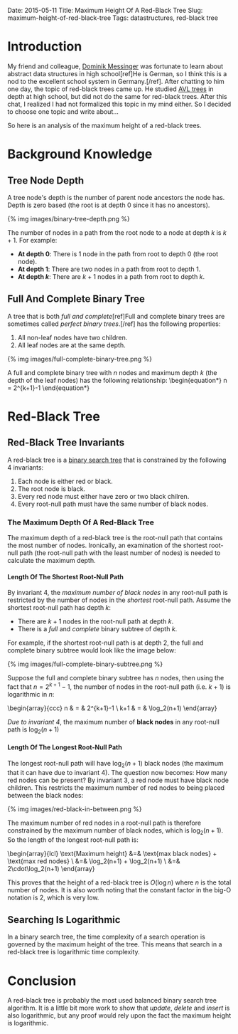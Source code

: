 Date: 2015-05-11
Title: Maximum Height Of A Red-Black Tree
Slug: maximum-height-of-red-black-tree
Tags: datastructures, red-black tree

# Introduction
My friend and colleague, [Dominik Messinger](http://dome.hobbits.grus.uberspace.de/) was fortunate to learn about abstract data structures in high school[ref]He is German, so I think this is a nod to the excellent school system in Germany.[/ref]. After chatting to him one day, the topic of red-black trees came up. He studied [AVL trees](http://en.wikipedia.org/wiki/AVL_tree) in depth at high school, but did not do the same for red-black trees. After this chat, I realized I had not formalized this topic in my mind either. So I decided to choose one topic and write about...

So here is an analysis of the maximum height of a red-black trees.

# Background Knowledge

## Tree Node Depth

A tree node's depth is the number of parent node ancestors the node has. Depth is zero based (the root is at depth 0 since it has no ancestors).

{% img images/binary-tree-depth.png %}

The number of nodes in a path from the root node to a node at depth $k$ is $k+1$. For example:

 * **At depth 0**: There is 1 node in the path from root to depth 0 (the root node).
 * **At depth 1**: There are two nodes in a path from root to depth 1.
 * **At depth $k$**: There are $k+1$ nodes in a path from root to depth $k$.

## Full And Complete Binary Tree
A tree that is both *full and complete*[ref]Full and complete binary trees are sometimes called *perfect binary trees*.[/ref] has the following properties:

 1. All non-leaf nodes have two children.
 2. All leaf nodes are at the same depth.

{% img images/full-complete-binary-tree.png %}

A full and complete binary tree with $n$ nodes and maximum depth $k$ (the depth of the leaf nodes) has the following relationship:
\begin{equation*}
n = 2^{k+1}-1
\end{equation*}

# Red-Black Tree
## Red-Black Tree Invariants
A red-black tree is a [binary search tree](http://en.wikipedia.org/wiki/Binary_search_tree) that is constrained by the following 4 invariants:

  1. Each node is either red or black.
  2. The root node is black.
  3. Every red node must either have zero or two black chilren.
  4. Every root-null path must have the same number of black nodes.

### The Maximum Depth Of A Red-Black Tree
The maximum depth of a red-black tree is the root-null path that contains the most number of nodes. Ironically, an examination of the shortest root-null path (the root-null path with the least number of nodes) is needed to calculate the maximum depth.

#### Length Of The Shortest Root-Null Path
By invariant 4, the *maximum number of black nodes* in any root-null path is restricted by the number of nodes in the *shortest* root-null path. Assume the shortest root-null path has depth $k$:

 * There are $k+1$ nodes in the root-null path at depth $k$.
 * There is a *full* and *complete* binary subtree of depth $k$.

For example, if the shortest root-null path is at depth 2, the full and complete binary subtree would look like the image below:

{% img images/full-complete-binary-subtree.png %}

Suppose the full and complete binary subtree has $n$ nodes, then using the fact that $n=2^{k+1}-1$, the number of nodes in the root-null path (i.e. $k+1$) is logarithmic in $n$:

\begin{array}{ccc}
n & = & 2^{k+1}-1 \\
k+1 & = & \log_2(n+1)
\end{array}

*Due to invariant 4*, the maximum number of **black nodes** in any root-null path is $\log_2(n+1)$

#### Length Of The Longest Root-Null Path
The longest root-null path will have $\log_2(n+1)$ black nodes (the maximum that it can have due to invariant 4). The question now becomes: How many red nodes can be present? By invariant 3, a red node must have black node children. This restricts the maximum number of red nodes to being placed between the black nodes:

{% img images/red-black-in-between.png %}

The maximum number of red nodes in a root-null path is therefore constrained by the maximum number of black nodes, which is $\log_2(n+1)$. So the length of the longest root-null path is:

\begin{array}{lcl}
\text{Maximum height} &=& \text{max black nodes} + \text{max red nodes} \\
					  &=& \log_2(n+1) + \log_2(n+1) \\
					  &=& 2\cdot\log_2(n+1)
\end{array}

This proves that the height of a red-black tree is $O\left(\log n\right)$ where $n$ is the total number of nodes. It is also worth noting that the constant factor in the big-O notation is $2$, which is very low.

## Searching Is Logarithmic
In a binary search tree, the time complexity of a search operation is governed by the maximum height of the tree. This means that search in a red-black tree is logarithmic time complexity.

# Conclusion
A red-black tree is probably the most used balanced binary search tree algorithm. It is a little bit more work to show that *update*, *delete* and *insert* is also logarithmic, but any proof would rely upon the fact the maximum height is logarithmic.
